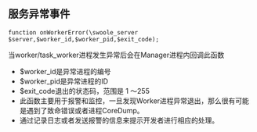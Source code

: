 服务异常事件
------

```
function onWorkerError(\swoole_server $server,$worker_id,$worker_pid,$exit_code);
```

当worker/task_worker进程发生异常后会在Manager进程内回调此函数

- $worker_id是异常进程的编号
- $worker_pid是异常进程的ID
- $exit_code退出的状态码，范围是 1 ～255
- 此函数主要用于报警和监控，一旦发现Worker进程异常退出，那么很有可能是遇到了致命错误或者进程CoreDump。
- 通过记录日志或者发送报警的信息来提示开发者进行相应的处理。
